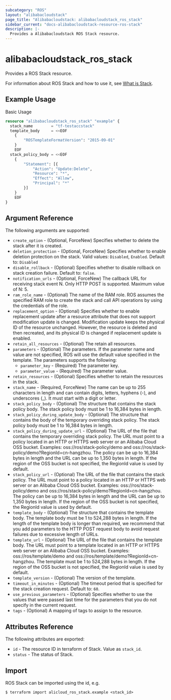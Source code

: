 ```yaml
---
subcategory: "ROS"
layout: "alibabacloudstack"
page_title: "Alibabacloudstack: alibabacloudstack_ros_stack"
sidebar_current: "docs-alibabacloudstack-resource-ros-stack"
description: |-
  Provides a Alibabacloudstack ROS Stack resource.
---
```


# alibabacloudstack\_ros\_stack

Provides a ROS Stack resource.

For information about ROS Stack and how to use it, see [What is Stack](https://www.alibabacloud.com/help/en/doc-detail/132086.htm).



## Example Usage

Basic Usage

```terraform
resource "alibabacloudstack_ros_stack" "example" {
  stack_name        = "tf-testaccstack"
  template_body     = <<EOF
    {
    	"ROSTemplateFormatVersion": "2015-09-01"
    }
    EOF
  stack_policy_body = <<EOF
    {
    	"Statement": [{
    		"Action": "Update:Delete",
    		"Resource": "*",
    		"Effect": "Allow",
    		"Principal": "*"
    	}]
    }
    EOF
}


```

## Argument Reference

The following arguments are supported:

* `create_option` - (Optional, ForceNew) Specifies whether to delete the stack after it is created.
* `deletion_protection` - (Optional, ForceNew) Specifies whether to enable deletion protection on the stack. Valid values: `Disabled`, `Enabled`. Default to: `Disabled`
* `disable_rollback` - (Optional) Specifies whether to disable rollback on stack creation failure. Default to: `false`.
* `notification_urls` - (Optional, ForceNew) The callback URL for receiving stack event N. Only HTTP POST is supported. Maximum value of N: 5.
* `ram_role_name` - (Optional) The name of the RAM role. ROS assumes the specified RAM role to create the stack and call API operations by using the credentials of the role.
* `replacement_option` - (Optional) Specifies whether to enable replacement update after a resource attribute that does not support modification update is changed. Modification update keeps the physical ID of the resource unchanged. However, the resource is deleted and then recreated, and its physical ID is changed if replacement update is enabled.
* `retain_all_resources` - (Optional) The retain all resources.
* `parameters` - (Optional) The parameters. If the parameter name and value are not specified, ROS will use the default value specified in the template. The parameters supports the following: 
  * `parameter_key` - (Required) The parameter key.
  * `parameter_value` - (Required) The parameter value.
* `retain_resources` - (Optional) Specifies whether to retain the resources in the stack.
* `stack_name` - (Required, ForceNew) The name can be up to 255 characters in length and can contain digits, letters, hyphens (-), and underscores (_). It must start with a digit or letter.
* `stack_policy_body` - (Optional) The structure that contains the stack policy body. The stack policy body must be 1 to 16,384 bytes in length.
* `stack_policy_during_update_body` - (Optional) The structure that contains the body of the temporary overriding stack policy. The stack policy body must be 1 to 16,384 bytes in length.
* `stack_policy_during_update_url` - (Optional) The URL of the file that contains the temporary overriding stack policy. The URL must point to a policy located in an HTTP or HTTPS web server or an Alibaba Cloud OSS bucket. Examples: oss://ros/stack-policy/demo and oss://ros/stack-policy/demo?RegionId=cn-hangzhou. The policy can be up to 16,384 bytes in length and the URL can be up to 1,350 bytes in length. If the region of the OSS bucket is not specified, the RegionId value is used by default.
* `stack_policy_url` - (Optional) The URL of the file that contains the stack policy. The URL must point to a policy located in an HTTP or HTTPS web server or an Alibaba Cloud OSS bucket. Examples: oss://ros/stack-policy/demo and oss://ros/stack-policy/demo?RegionId=cn-hangzhou. The policy can be up to 16,384 bytes in length and the URL can be up to 1,350 bytes in length. If the region of the OSS bucket is not specified, the RegionId value is used by default.
* `template_body` - (Optional) The structure that contains the template body. The template body must be 1 to 524,288 bytes in length. If the length of the template body is longer than required, we recommend that you add parameters to the HTTP POST request body to avoid request failures due to excessive length of URLs.
* `template_url` - (Optional) The URL of the file that contains the template body. The URL must point to a template located in an HTTP or HTTPS web server or an Alibaba Cloud OSS bucket. Examples: oss://ros/template/demo and oss://ros/template/demo?RegionId=cn-hangzhou. The template must be 1 to 524,288 bytes in length. If the region of the OSS bucket is not specified, the RegionId value is used by default.
* `template_version` - (Optional) The version of the template.
* `timeout_in_minutes` - (Optional) The timeout period that is specified for the stack creation request. Default to: `60`.
* `use_previous_parameters` - (Optional) Specifies whether to use the values that were passed last time for the parameters that you do not specify in the current request.
* `tags` - (Optional) A mapping of tags to assign to the resource.

## Attributes Reference

The following attributes are exported:

* `id` - The resource ID in terraform of Stack. Value as `stack_id`.
* `status` - The status of Stack.

## Import

ROS Stack can be imported using the id, e.g.

```
$ terraform import alicloud_ros_stack.example <stack_id>
```
